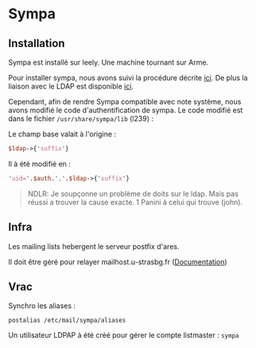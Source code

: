 # Sympa

## Installation

Sympa est installé sur leely. Une machine tournant sur Arme.

Pour installer sympa, nous avons suivi la procédure décrite [ici](https://wiki.debian.org/Sympa).
De plus la liaison avec le LDAP est disponible [ici](http://www.sympa.org/documentation/manual/doc-5.2.3/html/node13.html).

Cependant, afin de rendre Sympa compatible avec note système, nous avons modifié le code d'authentification de sympa.
Le code modifié est dans le fichier `/usr/share/sympa/lib` (l239) :

Le champ base valait à l'origine :
```perl
$ldap->{'suffix'}
```

Il à été modifié en :

```perl
'uid='.$auth.','.$ldap->{'suffix'}
```
> NDLR: Je soupçonne un problème de doits sur le ldap. Mais pas réussi a trouver la cause exacte. 1 Panini à celui qui trouve (john).

## Infra

Les mailing lists hebergent le serveur postfix d'ares.

Il doit être géré pour relayer mailhost.u-strasbg.fr ([Documentation](https://services-numeriques.unistra.fr/documentations/outils-collaboratifs/messagerie-electronique/relayage-de-messagerie.html))


## Vrac

Synchro les aliases :
```shell
postalias /etc/mail/sympa/aliases
```

Un utilisateur LDPAP à été créé pour gérer le compte listmaster : `sympa`
